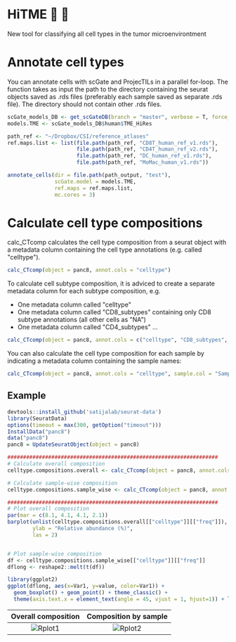 # HiTME :dart: :facepunch:

New tool for classifying all cell types in the tumor microenvirontment

# Annotate cell types
You can annotate cells with scGate and ProjecTILs in a parallel for-loop.
The function takes as input the path to the directory containing the seurat objects saved as .rds files (preferably each sample saved as separate .rds file). The directory should not contain other .rds files.
```r
scGate_models_DB <- get_scGateDB(branch = "master", verbose = T, force_update = TRUE)
models.TME <- scGate_models_DB$human$TME_HiRes

path_ref <- "~/Dropbox/CSI/reference_atlases"
ref.maps.list <- list(file.path(path_ref, "CD8T_human_ref_v1.rds"),
                      file.path(path_ref, "CD4T_human_ref_v2.rds"),
                      file.path(path_ref, "DC_human_ref_v1.rds"),
                      file.path(path_ref, "MoMac_human_v1.rds"))

annotate_cells(dir = file.path(path_output, "test"),
               scGate.model = models.TME,
               ref.maps = ref.maps.list,
               mc.cores = 3)
```


# Calculate cell type compositions
calc_CTcomp calculates the cell type composition from a seurat object with a metadata column containing the cell type annotations (e.g. called "celltype").
```r
calc_CTcomp(object = panc8, annot.cols = "celltype")
```

To calculate cell subtype composition, it is adviced to create a separate metadata column for each subtype composition, e.g.
- One metadata column called "celltype"
- One metadata column called "CD8_subtypes" containing only CD8 subtype annotations (all other cells as "NA")
- One metadata column called "CD4_subtypes" ...
```r
calc_CTcomp(object = panc8, annot.cols = c("celltype", "CD8_subtypes", "CD4_subtypes"))
```

You can also calculate the cell type composition for each sample by indicating a metadata column containing the sample names:
```r
calc_CTcomp(object = panc8, annot.cols = "celltype", sample.col = "Sample")
```

## Example
```r
devtools::install_github('satijalab/seurat-data')
library(SeuratData)
options(timeout = max(300, getOption("timeout")))
InstallData("panc8")
data("panc8")
panc8 = UpdateSeuratObject(object = panc8)

###################################################################
# Calculate overall composition
celltype.compositions.overall <- calc_CTcomp(object = panc8, annot.cols = "celltype")

# Calculate sample-wise composition
celltype.compositions.sample_wise <- calc_CTcomp(object = panc8, annot.cols = "celltype", sample.col = "orig.ident")

###################################################################
# Plot overall composition
par(mar = c(8.1, 4.1, 4.1, 2.1)) 
barplot(unlist(celltype.compositions.overall[["celltype"]][["freq"]]),
        ylab = "Relative abundance (%)",
        las = 2)


# Plot sample-wise composition
df <- celltype.compositions.sample_wise[["celltype"]][["freq"]]
dflong <- reshape2::melt(t(df))

library(ggplot2)
ggplot(dflong, aes(x=Var1, y=value, color=Var1)) +
  geom_boxplot() + geom_point() + theme_classic() +
  theme(axis.text.x = element_text(angle = 45, vjust = 1, hjust=1)) + labs(x = "", y = "Relative abundance (%)") + NoLegend()
```

|Overall composition|Composition by sample|
|:-:|:-:|
|![Rplot1](https://github.com/carmonalab/HiTME/assets/67605347/43c81cfc-e4a2-42eb-8b8f-bf70da52a271)|![Rplot2](https://github.com/carmonalab/HiTME/assets/67605347/d876846d-b7c9-4ff4-af5c-a4bfefcbc29f)|
